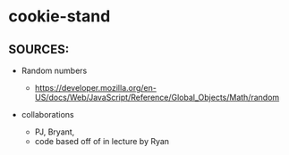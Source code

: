 # cookie-stand

## SOURCES:

- Random numbers
  - https://developer.mozilla.org/en-US/docs/Web/JavaScript/Reference/Global_Objects/Math/random

- collaborations
  - PJ, Bryant, 
  - code based off of in lecture by Ryan